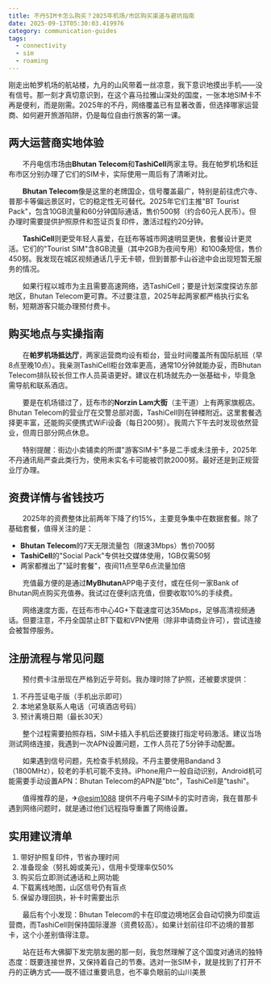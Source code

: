 ```yaml
---
title: 不丹SIM卡怎么购买？2025年机场/市区购买渠道与避坑指南
date: 2025-09-13T05:30:03.419976
category: communication-guides
tags:
  - connectivity
  - sim
  - roaming
---
```


刚走出帕罗机场的航站楼，九月的山风带着一丝凉意，我下意识地摸出手机——没有信号。那一刻才真切意识到，在这个喜马拉雅山深处的国度，一张本地SIM卡不再是便利，而是刚需。2025年的不丹，网络覆盖已有显著改善，但选择哪家运营商、如何避开旅游陷阱，仍是每位自由行旅客的第一课。

## 两大运营商实地体验

　　不丹电信市场由**Bhutan Telecom**和**TashiCell**两家主导。我在帕罗机场和廷布市区分别办理了它们的SIM卡，实际使用一周后有了清晰对比。

　　**Bhutan Telecom**像是这里的老牌国企，信号覆盖最广，特别是前往虎穴寺、普那卡等偏远景区时，它的稳定性无可替代。2025年它们主推"BT Tourist Pack"，包含10GB流量和60分钟国际通话，售价500努（约合60元人民币）。但办理时需要提供护照原件和签证页复印件，激活过程约20分钟。

　　**TashiCell**则更受年轻人喜爱，在廷布等城市网速明显更快，套餐设计更灵活。它们的"Tourist SIM"含8GB流量（其中2GB为夜间专用）和100条短信，售价450努。我发现在城区视频通话几乎无卡顿，但到普那卡山谷途中会出现短暂无服务的情况。

　　如果行程以城市为主且需要高速网络，选TashiCell；要是计划深度探访东部地区，Bhutan Telecom更可靠。不过要注意，2025年起两家都严格执行实名制，短期游客只能办理预付费卡。

## 购买地点与实操指南

　　在**帕罗机场抵达厅**，两家运营商均设有柜台，营业时间覆盖所有国际航班（早8点至晚10点）。我亲测TashiCell柜台效率更高，通常10分钟就能办妥，而Bhutan Telecom排队较长但工作人员英语更好。建议在机场就先办一张基础卡，毕竟急需导航和联系酒店。

　　要是在机场错过了，廷布市的**Norzin Lam大街**（主干道）上有两家旗舰店。Bhutan Telecom的营业厅在交警总部对面，TashiCell则在钟楼附近。这里套餐选择更丰富，还能购买便携式WiFi设备（每日200努）。我周六下午去时发现依然营业，但周日部分网点休息。

　　特别提醒：街边小卖铺卖的所谓"游客SIM卡"多是二手或未注册卡，2025年不丹通讯局严查此类行为，使用未实名卡可能被罚款2000努。最好还是到正规营业厅办理。

## 资费详情与省钱技巧

　　2025年的资费整体比前两年下降了约15%，主要竞争集中在数据套餐。除了基础套餐，值得关注的是：
- **Bhutan Telecom**的7天无限流量包（限速3Mbps）售价700努
- **TashiCell**的"Social Pack"专供社交媒体使用，1GB仅需50努
- 两家都推出了"延时套餐"，夜间11点至早6点流量加倍

　　充值最方便的是通过**MyBhutan**APP电子支付，或在任何一家Bank of Bhutan网点购买充值券。我试过在便利店充值，但要收取10%的手续费。

　　网络速度方面，在廷布市中心4G+下载速度可达35Mbps，足够高清视频通话。但要注意，不丹全国禁止BT下载和VPN使用（除非申请商业许可），尝试连接会被暂停服务。

## 注册流程与常见问题

　　预付费卡注册现在严格到近乎苛刻。我办理时除了护照，还被要求提供：
1. 不丹签证电子版（手机出示即可）
2. 本地紧急联系人电话（可填酒店号码）
3. 预计离境日期（最长30天）

　　整个过程需要拍照存档，SIM卡插入手机后还要拨打指定号码激活。建议当场测试网络连接，我遇到一次APN设置问题，工作人员花了5分钟手动配置。

　　如果遇到信号问题，先检查手机频段。不丹主要使用Bandand 3（1800MHz），较老的手机可能不支持。iPhone用户一般自动识别，Android机可能需要手动设置APN：Bhutan Telecom的APN是"btc"，TashiCell是"tashi"。

　　值得推荐的是，✈[@esim1088](https://t.me/s/esim1088) 提供不丹电子SIM卡的实时咨询，我在普那卡遇到网络问题时，就是通过他们远程指导重置了网络设置。

## 实用建议清单

1. 带好护照复印件，节省办理时间
2. 准备现金（努扎姆或美元），信用卡受理率仅50%
3. 购买后立即测试通话和上网功能
4. 下载离线地图，山区信号仍有盲点
5. 保留办理回执，补卡时需要出示

　　最后有个小发现：Bhutan Telecom的卡在印度边境地区会自动切换为印度运营商，而TashiCell则保持国际漫游（资费较高）。如果计划前往印不边境的普那卡，这个小差别值得注意。

　　站在廷布大佛脚下发完朋友圈的那一刻，我忽然理解了这个国度对通讯的独特态度：既要连接世界，又保持着自己的节奏。选对一张SIM卡，就是找到了打开不丹的正确方式——既不错过重要讯息，也不辜负眼前的山川美景